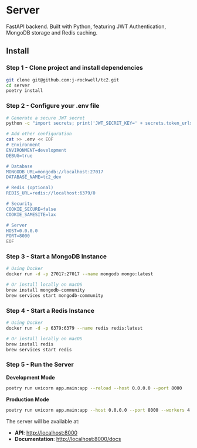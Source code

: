 # Server
FastAPI backend. Built with Python, featuring JWT Authentication, MongoDB storage and Redis caching.

## Install
### Step 1 - Clone project and install dependencies
```bash
git clone git@github.com:j-rockwell/tc2.git
cd server
poetry install
```

### Step 2 - Configure your .env file
```bash
# Generate a secure JWT secret
python -c "import secrets; print('JWT_SECRET_KEY=' + secrets.token_urlsafe(64))" > .env

# Add other configuration
cat >> .env << EOF
# Environment
ENVIRONMENT=development
DEBUG=true

# Database
MONGODB_URL=mongodb://localhost:27017
DATABASE_NAME=tc2_dev

# Redis (optional)
REDIS_URL=redis://localhost:6379/0

# Security
COOKIE_SECURE=false
COOKIE_SAMESITE=lax

# Server
HOST=0.0.0.0
PORT=8000
EOF
```

### Step 3 - Start a MongoDB Instance
```bash
# Using Docker
docker run -d -p 27017:27017 --name mongodb mongo:latest

# Or install locally on macOS
brew install mongodb-community
brew services start mongodb-community
```

### Step 4 - Start a Redis Instance
```bash
# Using Docker
docker run -d -p 6379:6379 --name redis redis:latest

# Or install locally on macOS
brew install redis
brew services start redis
```

### Step 5 - Run the Server
**Development Mode**
```bash
poetry run uvicorn app.main:app --reload --host 0.0.0.0 --port 8000
```

**Production Mode**
```bash
poetry run uvicorn app.main:app --host 0.0.0.0 --port 8000 --workers 4
```

The server will be available at:
* **API**: [http://localhost:8000](http://localhost:8000)
* **Documentation**: [http://localhost:8000/docs](http://localhost:8000/docs)
